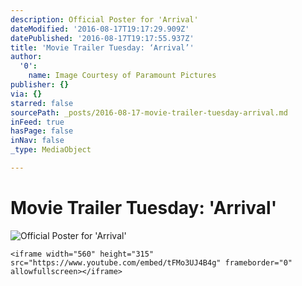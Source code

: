 ```yaml
---
description: Official Poster for 'Arrival'
dateModified: '2016-08-17T19:17:29.909Z'
datePublished: '2016-08-17T19:17:55.937Z'
title: 'Movie Trailer Tuesday: ‘Arrival’'
author:
  '0':
    name: Image Courtesy of Paramount Pictures
publisher: {}
via: {}
starred: false
sourcePath: _posts/2016-08-17-movie-trailer-tuesday-arrival.md
inFeed: true
hasPage: false
inNav: false
_type: MediaObject

---
```

# Movie Trailer Tuesday: 'Arrival'
![Official Poster for 'Arrival'](https://the-grid-user-content.s3-us-west-2.amazonaws.com/204e0833-4fe8-4c4d-a1a6-6f4943a6279e.jpg)

    <iframe width="560" height="315" src="https://www.youtube.com/embed/tFMo3UJ4B4g" frameborder="0" allowfullscreen></iframe>